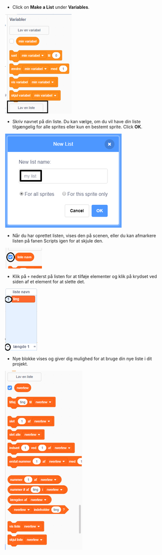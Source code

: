 + Click on **Make a List** under **Variables**.

![Lav en liste](images/make-a-list-annotated.png)

+ Skriv navnet på din liste. Du kan vælge, om du vil have din liste tilgængelig for alle sprites eller kun en bestemt sprite. Click **OK**.

![Listenavn](images/list-name-annotated.png)

+ Når du har oprettet listen, vises den på scenen, eller du kan afmarkere listen på fanen Scripts igen for at skjule den.

![Liste vis/skjul](images/list-show-hide-annotated.png)

+ Klik på `+` nederst på listen for at tilføje elementer og klik på krydset ved siden af ​​et element for at slette det.

![Liste vis/skjul](images/list-add-delete-annotated.png)

+ Nye blokke vises og giver dig mulighed for at bruge din nye liste i dit projekt.

![Liste-blokke](images/list-blocks.png)